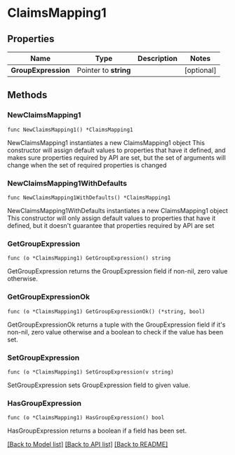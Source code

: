 # ClaimsMapping1

## Properties

Name | Type | Description | Notes
------------ | ------------- | ------------- | -------------
**GroupExpression** | Pointer to **string** |  | [optional] 

## Methods

### NewClaimsMapping1

`func NewClaimsMapping1() *ClaimsMapping1`

NewClaimsMapping1 instantiates a new ClaimsMapping1 object
This constructor will assign default values to properties that have it defined,
and makes sure properties required by API are set, but the set of arguments
will change when the set of required properties is changed

### NewClaimsMapping1WithDefaults

`func NewClaimsMapping1WithDefaults() *ClaimsMapping1`

NewClaimsMapping1WithDefaults instantiates a new ClaimsMapping1 object
This constructor will only assign default values to properties that have it defined,
but it doesn't guarantee that properties required by API are set

### GetGroupExpression

`func (o *ClaimsMapping1) GetGroupExpression() string`

GetGroupExpression returns the GroupExpression field if non-nil, zero value otherwise.

### GetGroupExpressionOk

`func (o *ClaimsMapping1) GetGroupExpressionOk() (*string, bool)`

GetGroupExpressionOk returns a tuple with the GroupExpression field if it's non-nil, zero value otherwise
and a boolean to check if the value has been set.

### SetGroupExpression

`func (o *ClaimsMapping1) SetGroupExpression(v string)`

SetGroupExpression sets GroupExpression field to given value.

### HasGroupExpression

`func (o *ClaimsMapping1) HasGroupExpression() bool`

HasGroupExpression returns a boolean if a field has been set.


[[Back to Model list]](../README.md#documentation-for-models) [[Back to API list]](../README.md#documentation-for-api-endpoints) [[Back to README]](../README.md)


